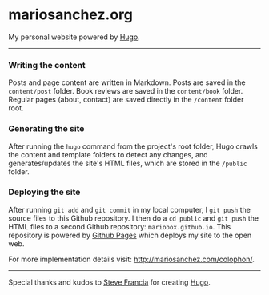 # mariosanchez.org

My personal website powered by [Hugo](http://gohugo.io).

-----

### Writing the content

Posts and page content are written in Markdown. Posts are saved in the <code>content/post</code> folder. Book reviews are saved in the <code>content/book</code> folder. Regular pages (about, contact) are saved directly in the <code>/content</code> folder root.

### Generating the site

After running the <code>hugo</code> command from the project's root folder, Hugo crawls the content and template folders to detect any changes, and generates/updates the site's HTML files, which are stored in the <code>/public</code> folder.

### Deploying the site

After running <code>git add</code> and <code>git commit</code> in my local computer, I <code>git push</code> the source files to this Github repository. I then do a <code>cd public</code> and <code>git push</code> the HTML files to a second Github repository: <code>mariobox.github.io</code>. This repository is powered by [Github Pages](http://pages.github.com) which deploys my site to the open web.

For more implementation details visit: http://mariosanchez.com/colophon/.

-----

Special thanks and kudos to [Steve Francia](http://github.com/spf13) for creating [Hugo](http://gohugo.io).
